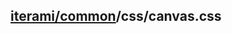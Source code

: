 [iterami/common](https://github.com/iterami/Documentation.htm/blob/gh-pages/common/README.md)/css/canvas.css
------------------------------------------------------------------------------------------------------------
